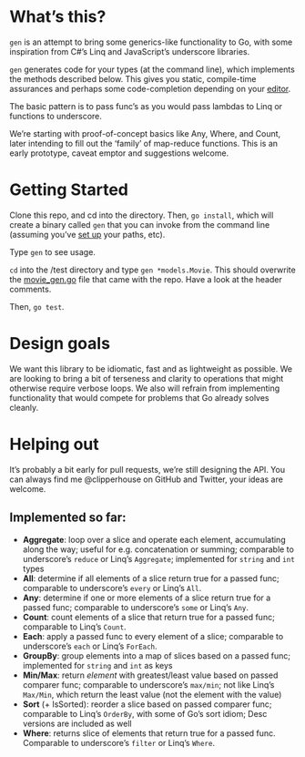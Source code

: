 # What’s this?

`gen` is an attempt to bring some generics-like functionality to Go, with some inspiration from C#’s Linq and JavaScript’s underscore libraries.

`gen` generates code for your types (at the command line), which implements the methods described below. This gives you static, compile-time assurances and perhaps some code-completion depending on your [editor](https://github.com/DisposaBoy/GoSublime).

The basic pattern is to pass func’s as you would pass lambdas to Linq or functions to underscore.

We’re starting with proof-of-concept basics like Any, Where, and Count, later intending to fill out the ‘family’ of map-reduce functions. This is an early prototype, caveat emptor and suggestions welcome.

# Getting Started

Clone this repo, and cd into the directory. Then, `go install`, which will create a binary called `gen` that you can invoke from the command line (assuming you’ve [set up](http://golang.org/doc/install) your paths, etc).

Type `gen` to see usage.

`cd` into the /test directory and type `gen *models.Movie`. This should overwrite the [movie_gen.go](/clipperhouse/gen/blob/master/test/movie_gen.go) file that came with the repo. Have a look at the header comments.

Then, `go test`.

# Design goals

We want this library to be idiomatic, fast and as lightweight as possible. We are looking to bring a bit of terseness and clarity to operations that might otherwise require verbose loops. We also will refrain from implementing functionality that would compete for problems that Go already solves cleanly.

# Helping out

It’s probably a bit early for pull requests, we’re still designing the API. You can always find me @clipperhouse on GitHub and Twitter, your ideas are welcome.

## Implemented so far:

- **Aggregate**: loop over a slice and operate each element, accumulating along the way; useful for e.g. concatenation or summing; comparable to underscore’s `reduce` or Linq’s `Aggregate`; implemented for `string` and `int` types
- **All**: determine if all elements of a slice return true for a passed func; comparable to underscore’s `every` or Linq’s `All`.
- **Any**: determine if one or more elements of a slice return true for a passed func; comparable to underscore’s `some` or Linq’s `Any`.
- **Count**: count elements of a slice that return true for a passed func; comparable to Linq’s `Count`.
- **Each**: apply a passed func to every element of a slice; comparable to underscore’s `each` or Linq’s `ForEach`.
- **GroupBy**: group elements into a map of slices based on a passed func; implemented for `string` and `int` as keys
- **Min/Max**: return *element* with greatest/least value based on passed comparer func; comparable to underscore’s `max/min`; not like Linq’s `Max/Min`, which return the least value (not the element with the value)
- **Sort** (+ IsSorted): reorder a slice based on passed comparer func; comparable to Linq’s `OrderBy`, with some of Go’s sort idiom; Desc versions are included as well
- **Where**: returns slice of elements that return true for a passed func. Comparable to underscore’s `filter` or Linq’s `Where`.
